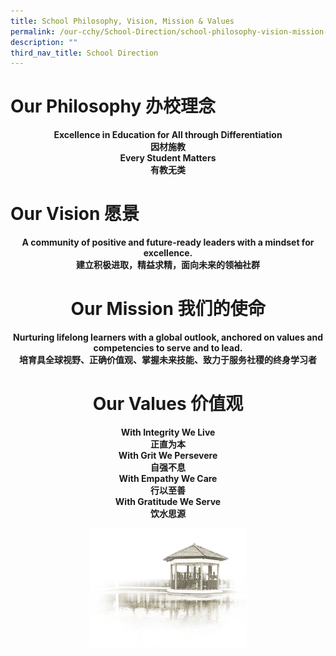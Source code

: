 ```yaml
---
title: School Philosophy, Vision, Mission & Values
permalink: /our-cchy/School-Direction/school-philosophy-vision-mission-n-values
description: ""
third_nav_title: School Direction
---
```

<h1><b>Our Philosophy 办校理念</b></h1>

<center><b>Excellence in Education for All through Differentiation</b></center>
<center><b>因材施教</b></center>
<center><b>Every Student Matters</b></center>
<center><b>有教无类</b></center>

<h1><b>Our Vision 愿景</b></h1>

<center><b>A community of positive and future-ready leaders with a mindset for excellence.</b><center>
<center><b>建立积极进取，精益求精，面向未来的领袖社群</b><center>

<h1><b>Our Mission 我们的使命</b></h1>

<center><b>Nurturing lifelong learners with a global outlook, anchored on values and competencies to serve and to lead.</b><center>
<center><b>培育具全球视野、正确价值观、掌握未来技能、致力于服务社稷的终身学习者</b></center>

<h1><b>Our Values 价值观</b></h1>

<center><b>With Integrity We Live</b><center>
<center><b>正直为本</b><center>
<center><b>With Grit We Persevere</b><center>
<center><b>自强不息</b><center>
<center><b>With Empathy We Care</b><center>
<center><b>行以至善</b><center>
<center><b>With Gratitude We Serve</b><center>
<center><b>饮水思源</b><center>

<img src="/images/pavilion.png" 
     style="width:50%">